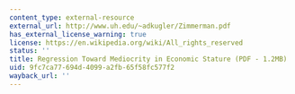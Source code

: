 ```yaml
---
content_type: external-resource
external_url: http://www.uh.edu/~adkugler/Zimmerman.pdf
has_external_license_warning: true
license: https://en.wikipedia.org/wiki/All_rights_reserved
status: ''
title: Regression Toward Mediocrity in Economic Stature (PDF - 1.2MB)
uid: 9fc7ca77-694d-4099-a2fb-65f58fc577f2
wayback_url: ''
---
```

